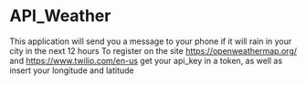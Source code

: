 # API_Weather
This application will send you a message to your phone if it will rain in your city in the next 12 hours
To register on the site https://openweathermap.org/ and https://www.twilio.com/en-us get your api_key in a token, as well as insert your longitude and latitude
